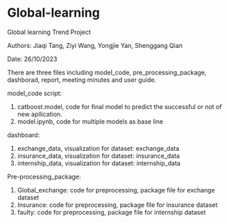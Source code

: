 # Global-learning
Global learning Trend Project 

Authors: Jiaqi Tang, Ziyi Wang, Yongjie Yan, Shenggang Qian

Date: 26/10/2023

There are three files including model_code, pre_processing_package, dashborad, report, meeting minutes and user guide.

model_code script: 
1. catboost.model, code for final model to predict the successful or not of new apllication. 
2. model.ipynb, code for multiple models as base line
                   
dashboard:
1. exchange_data, visualization for dataset: exchange_data 
2. insurance_data, visualization for dataset: insurance_data 
3. internship_data, visualization for dataset: internship_data 

Pre-processing_package: 
1. Global_exchange: code for preprocessing, package file for exchange dataset 
2. Insurance: code for preprocessing, package file for insurance dataset 
3. faulty: code for preprocessing, package file for internship dataset

